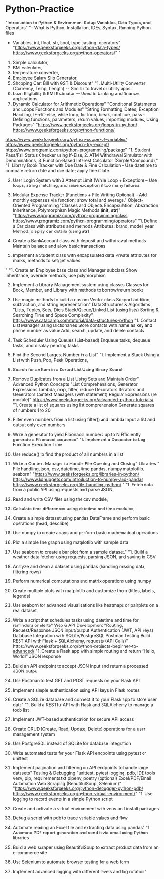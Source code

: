# Python-Practice
"Introduction to Python & Environment Setup
Variables, Data Types, and Operators"	"- What is Python, Installation, IDEs, Syntax, Running Python files
- Variables, int, float, str, bool, type casting, operators"	"https://www.geeksforgeeks.org/python-data-types/
https://www.geeksforgeeks.org/python-operators/"	"
1. Simple calculator, 
2. BMI calculator, 
3. temperature converter, 
4. Employee Salary Slip Generator,
5. Shopping Cart Bill with GST & Discount"	"1. Multi-Utility Converter (Currency, Temp, Length)
  -- Similar to travel or utility apps.
2. Loan Eligibility & EMI Estimator
  -- Used in banking and finance applications.
3. Dynamic Calculator for Arithmetic Operations"
"Conditional Statements and Loops
Functions and Modules"	"String Formatting, Dates, Exception Handling, IF-elif-else, while loop, for loop, break, continue, pass
-Defining functions, parameters, return values, importing modules, Using Packages"	"https://www.geeksforgeeks.org/loops-in-python/
https://www.geeksforgeeks.org/python-functions/

https://www.geeksforgeeks.org/python-scope-of-variables/
https://www.geeksforgeeks.org/python-try-except/
https://www.programiz.com/python-programming/package"	"1. Student Pass/Fail Status Checker using If-Else,
2. ATM Withdrawal Simulator with Denominations,
3. Function-Based Interest Calculator (Simple/Compound),"	"1. Library Book Tracker with Due Date & Fine Calculation
– Use datetime to compare return date and due date; apply fine if late.

2. User Login System with 3 Attempt Limit (While Loop + Exception)
– Use loops, string matching, and raise exception if too many failures.

3. Modular Expense Tracker (Functions + File Writing Optional)
– Add monthly expenses via function; show total and average."
Object-Oriented Programming	"Classes and Objects
Encapsulation, Abstraction
Inheritance, Polymorphism
Magic Methods (__init__, __str__)"	"https://www.programiz.com/python-programming/class
https://www.programiz.com/python-programming/operators"	"1. Define a Car class with attributes and methods
Attributes: brand, model, year
Method: display car details (using __str__)

2. Create a BankAccount class with deposit and withdrawal methods
Maintain balance and allow basic transactions

3. Implement a Student class with encapsulated data
Private attributes for marks, methods to set/get values

"	"1. Create an Employee base class and Manager subclass
Show inheritance, override methods, use polymorphism

2. Implement a Library Management system using classes
Classes for Book, Member, and Library with methods to borrow/return books

3. Use magic methods to build a custom Vector class
Support addition, subtraction, and string representation"
Data Structures & Algorithms	"Lists, Tuples, Sets, Dicts
Stack/Queue/Linked List (using lists)
Sorting & Searching
Time and Space Complexity"	https://www.datacamp.com/tutorial/data-structures-python	"1. Contact List Manager Using Dictionaries
Store contacts with name as key and phone number as value
Add, search, update, and delete contacts

2. Task Scheduler Using Queues (List-based)
Enqueue tasks, dequeue tasks, and display pending tasks
3. Find the Second Largest Number in a List"	"1. Implement a Stack Using a List with Push, Pop, Peek Operations,
2. Search for an Item in a Sorted List Using Binary Search
3. Remove Duplicates from a List Using Sets and Maintain Order"
Advanced Python Concepts	"List Comprehensions, Generator Expressions
Lambda, map, filter, reduce
Decorators
Iterators and Generators
Context Managers (with statement)
Regular Expressions (re module)"	https://www.geeksforgeeks.org/advanced-python-tutorials/	"1. Create a list of squares using list comprehension
Generate squares of numbers 1 to 20
2. Filter even numbers from a list using filter() and lambda
Input a list and output only even numbers
3. Write a generator to yield Fibonacci numbers up to N
Efficiently generate a Fibonacci sequence"	"1. Implement a Decorator to Log Function Execution Time
2. Use reduce() to find the product of all numbers in a list
3. Write a Context Manager to Handle File Opening and Closing"
Libraries	"
File handling, json, csv, datetime, time
pandas, numpy
matplotlib, seaborn"	"https://www.geeksforgeeks.org/libraries-in-python/
https://www.kdnuggets.com/introduction-to-numpy-and-pandas
https://www.geeksforgeeks.org/file-handling-python/
"	"1. Fetch data from a public API using requests and parse JSON,
2. Read and write CSV files using the csv module,
3. Calculate time differences using datetime and time modules,
4. Create a simple dataset using pandas DataFrame and perform basic operations (head, describe)
5. Use numpy to create arrays and perform basic mathematical operations
6. Plot a simple line graph using matplotlib with sample data
7. Use seaborn to create a bar plot from a sample dataset."	"1. Build a weather data fetcher using requests, parsing JSON, and saving to CSV
2. Analyze and clean a dataset using pandas (handling missing data, filtering rows)
3. Perform numerical computations and matrix operations using numpy
4. Create multiple plots with matplotlib and customize them (titles, labels, legends)
5. Use seaborn for advanced visualizations like heatmaps or pairplots on a real dataset
6. Write a script that schedules tasks using datetime and time for reminders or alerts"
Web & API Development	"Routing, Request/Response
JSON input/output
Authentication (JWT, API keys)
Database Integration with SQLite/PostgreSQL
Postman Testing
Build REST API with Flask + SQLAlchemy, requests (API Calls)"	https://www.geeksforgeeks.org/python-projects-beginner-to-advanced/	"1. Create a Flask app with simple routing and return “Hello, World!” JSON response
2. Build an API endpoint to accept JSON input and return a processed JSON outpu
3. Use Postman to test GET and POST requests on your Flask API
4. Implement simple authentication using API keys in Flask routes
5. Create a SQLite database and connect it to your Flask app to store user data"	"1. Build a RESTful API with Flask and SQLAlchemy to manage a todo list
2. Implement JWT-based authentication for secure API access
3. Create CRUD (Create, Read, Update, Delete) operations for a user management system
4. Use PostgreSQL instead of SQLite for database integration
5. Write automated tests for your Flask API endpoints using pytest or unittest
6. Implement pagination and filtering on API endpoints to handle large datasets"
Testing & Debugging	"unittest, pytest
logging, pdb, IDE tools
venv, pip, requirements.txt
pipenv, poetry (optional)
Excel/PDF/Email Automation
Web Scraping (BeautifulSoup, Selenium)"	"https://www.geeksforgeeks.org/python-debugger-python-pdb/
https://www.geeksforgeeks.org/python-virtual-environment/"	"1. Use logging to record events in a simple Python script

2. Create and activate a virtual environment with venv and install packages

3. Debug a script with pdb to trace variable values and flow

4. Automate reading an Excel file and extracting data using pandas"	"1. Automate PDF report generation and send it via email using Python libraries

2. Build a web scraper using BeautifulSoup to extract product data from an e-commerce site

3. Use Selenium to automate browser testing for a web form

4. Implement advanced logging with different levels and log rotation"
